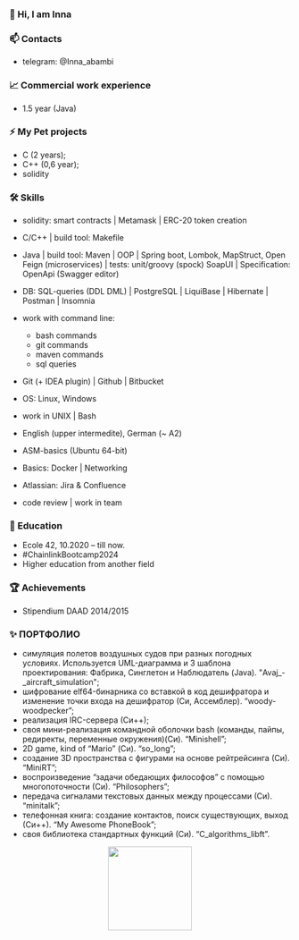 ### 👋 Hi, I am Inna

### 📫 Contacts
* telegram: @Inna_abambi

### 📈 Commercial work experience
* 1.5 year (Java)

### ⚡ My Pet projects
* C (2 years);
* C++ (0,6 year);
* solidity

### 🛠 Skills

* solidity: smart contracts | Metamask | ERC-20 token creation
* С/С++ | build tool: Makefile
* Java | build tool: Maven | OOP | Spring boot, Lombok, MapStruct, Open Feign (microservices) | tests: unit/groovy (spock) SoapUI | Specification: OpenApi (Swagger editor)
  
* DB: SQL-queries (DDL DML) | PostgreSQL | LiquiBase | Hibernate | Postman | Insomnia

* work with command line:
  - bash commands
  - git commands
  - maven commands
  - sql queries

* Git (+ IDEA plugin) | Github | Bitbucket
* OS: Linux, Windows
* work in UNIX | Bash

* English (upper intermedite), German (~ A2) 

* ASM-basics (Ubuntu 64-bit)
* Basics: Docker | Networking 
* Atlassian: Jira & Confluence

* code review | work in team

### 🌱 Education
* Ecole 42, 10.2020 – till now.
* #ChainlinkBootcamp2024
* Higher education from another field

### :trophy: Achievements
* Stipendium DAAD 2014/2015

### ✨ ПОРТФОЛИО
* симуляция полетов воздушных судов при разных погодных условиях. Используется UML-диаграмма и 3 шаблона проектирования: Фабрика, Синглетон и Наблюдатель (Java). "Avaj_-_aircraft_simulation";
* шифрование elf64-бинарника со вставкой в код дешифратора и изменение точки входа на дешифратор (Си, Ассемблер). “woody-woodpecker”;
* реализация IRC-сервера (Си++);
* своя мини-реализация командной оболочки bash (команды, пайпы, редиректы, переменные окружения)(Си). “Minishell”;
* 2D game, kind of “Mario” (Си). “so_long”;
* создание 3D пространства с фигурами на основе рейтрейсинга (Си). “MiniRT”;
* воспроизведение “задачи обедающих философов” с помощью многопоточности (Си). “Philosophers”;
* передача сигналами текстовых данных между процессами (Си). “minitalk”;
* телефонная книга: создание контактов, поиск существующих, выход (Си++). “My Awesome PhoneBook”;
* своя библиотека стандартных функций (Си). “C_algorithms_libft”.

<div align='center'>
<img height=150 src="https://github-readme-stats.vercel.app/api/top-langs/?username=abambi-abambi&layout=compact"/>
<!--  <a href="https://github.com/abambi-abambi/github-readme-stats">
       <img height=150 src="https://github-readme-stats.vercel.app/api/top-langs/?username=abambi-abambi&layout=compact"/></a> -->
</div>

<!--
**abambi-abambi/abambi-abambi** is a ✨ _special_ ✨ repository because its `README.md` (this file) appears on your GitHub profile. -->
